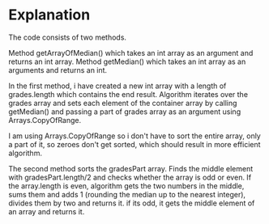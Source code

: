 # Explanation

The code consists of two methods.

Method getArrayOfMedian() which takes an int array as an argument and returns an int array.
Method getMedian() which takes an int array as an arguments and returns an int.

In the first method, i have created a new int array with a length of grades.length which contains the end result.
Algorithm iterates over the grades array and sets each element of the container array by calling getMedian() and passing a part of grades array
as an argument using Arrays.CopyOfRange. 

I am using Arrays.CopyOfRange so i don't have to sort the entire array, only a part of it, so zeroes don't get sorted, 
which should result in more efficient algorithm.

The second method sorts the gradesPart array.
Finds the middle element with gradesPart.length/2 and checks whether the array is odd or even.
If the array.length is even, algorithm gets the two numbers in the middle, sums them and adds 1 (rounding the median up to the nearest integer), divides them by two and returns it.
if its odd, it gets the middle element of an array and returns it.
